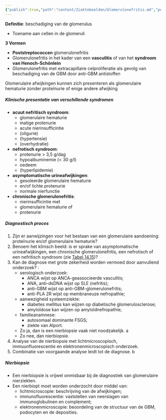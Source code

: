 ```yaml
---
{"publish":true,"path":"content/Ziektebeelden/Glomerulonefritis.md","permalink":"/content/ziektebeelden/glomerulonefritis/","title":"Glomerulonefritis","tags":["Nefrologie","Ziektebeeld"]}
---
```



**Definitie**: beschadiging van de glomerulus
- Toename aan cellen in de glomeruli

**3 Vormen**
- **Poststreptococcen** glomerulonefritis
- Glomerulonefritis in het kader van een **vasculitis** of van het **syndroom van Henoch-Schönlein**
-  Glomerulonefritis met extracapillaire celproliferatie als gevolg van beschadiging van de GBM door anti-GBM antistoffen

Glomerulaire afwijkingen kunnen zich presenteren als glomerulaire hematurie zonder proteïnurie of enige andere afwijking

##### Klinische presentatie van verschillende syndromen
- **acuut nefritisch syndroom**:
	 - glomerulaire hematurie
	 - matige protenurie
	 - acute nierinsufficintie
	 - (oligurie)
	 - (hypertensie)
	 - (overhydratie)
- **nefrotisch syndroom**:
	 - protenurie > 3,5 g/dag
	 - hypoalbuminemie (< 30 g/l)
	 - oedeem
	 - (hyperlipidemie)
- **asymptomatische urineafwijkingen**:
	 - gesoleerde glomerulaire hematurie
	 - en/of lichte protenurie
	 - normale nierfunctie
- **chronische glomerulonefritis**:
	 - nierinsufficintie met
	 - glomerulaire hematurie of
	 - protenurie

##### Diagnostisch proces
1. Zijn er aanwijzingen voor het bestaan van een glomerulaire aandoening: proteïnurie en/of glomerulaire hematurie?
2. Benoem het klinisch beeld: is er sprake van asymptomatische urineafwijkingen, een chronische glomerulonefritis, een nefrotisch of een nefritisch syndroom (zie [Tabel 14.15](https://mijn-bsl-nl.ru.idm.oclc.org/nierziekten/15188924#Tab15))?
3. Kan de diagnose met grote zekerheid worden vermoed door aanvullend onderzoek? :
	-   serologisch onderzoek:
	    -   ANCA wijst op ANCA-geassocieerde vasculitis;
	    -   ANA, anti-dsDNA wijst op SLE (nefritis);
	    -   anti-GBM wijst op anti-GBM-glomerulonefritis;
	    -   anti-PLA 2R wijst op membraneuze nefropathie;
	-   aanwezigheid systeemziekte:
	    -   diabetes mellitus kan wijzen op diabetische glomerulosclerose;
	    -   amyloïdose kan wijzen op amyloïdnefropathie;
	-   familieanamnese:
	    -   autosomaal dominante FSGS;
	    -   ziekte van Alport.
	-   Zo ja, dan is een nierbiopsie vaak niet noodzakelijk. a
	-   Zo nee, dan nierbiopsie.
4. Analyse van de nierbiopsie met lichtmicroscopisch, immuunfluorescentie en elektronenmicroscopisch onderzoek.
5. Combinatie van voorgaande analyse leidt tot de diagnose. b

##### Nierbiopsie
- Een nierbiopsie is vrijwel onmisbaar bij de diagnostiek van glomerulaire nierziekten.
- Een nierbiopt moet worden onderzocht door middel van:
	 - lichtmicroscopie: beschrijving van de afwijkingen;
	 - immunofluorescentie: vaststellen van neerslagen van immunoglobulinen en complement;
	 - elektronenmicroscopie: beoordeling van de structuur van de GBM, podocyten en de deposities.

